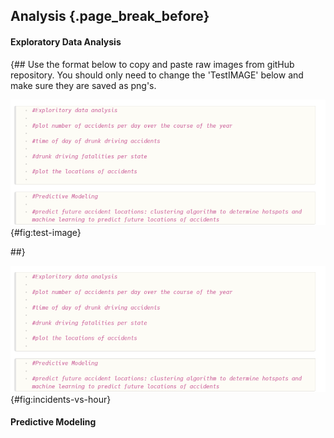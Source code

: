 ## Analysis {.page_break_before}

#### Exploratory Data Analysis
{##
  Use the format below to copy and paste raw images from gitHub repository. You should only need to change the 'TestIMAGE' below and make sure they are saved as png's. 


![Test Image](https://raw.githubusercontent.com/uiceds/project-team-front-row/main/content/images/TestIMAGE.png "Test Image"){#fig:test-image}

##}

![Incidents vs Hour of Day](https://raw.githubusercontent.com/uiceds/project-team-front-row/main/content/images/TestIMAGE.png "Incidents vs Hour of Day"){#fig:incidents-vs-hour}

#### Predictive Modeling



